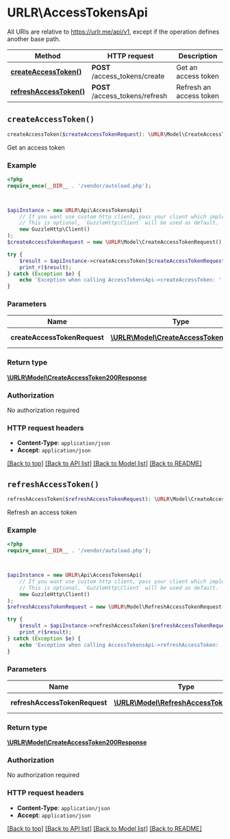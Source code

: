 # URLR\AccessTokensApi

All URIs are relative to https://urlr.me/api/v1, except if the operation defines another base path.

| Method | HTTP request | Description |
| ------------- | ------------- | ------------- |
| [**createAccessToken()**](AccessTokensApi.md#createAccessToken) | **POST** /access_tokens/create | Get an access token |
| [**refreshAccessToken()**](AccessTokensApi.md#refreshAccessToken) | **POST** /access_tokens/refresh | Refresh an access token |


## `createAccessToken()`

```php
createAccessToken($createAccessTokenRequest): \URLR\Model\CreateAccessToken200Response
```

Get an access token

### Example

```php
<?php
require_once(__DIR__ . '/vendor/autoload.php');



$apiInstance = new URLR\Api\AccessTokensApi(
    // If you want use custom http client, pass your client which implements `GuzzleHttp\ClientInterface`.
    // This is optional, `GuzzleHttp\Client` will be used as default.
    new GuzzleHttp\Client()
);
$createAccessTokenRequest = new \URLR\Model\CreateAccessTokenRequest(); // \URLR\Model\CreateAccessTokenRequest | Your credentials

try {
    $result = $apiInstance->createAccessToken($createAccessTokenRequest);
    print_r($result);
} catch (Exception $e) {
    echo 'Exception when calling AccessTokensApi->createAccessToken: ', $e->getMessage(), PHP_EOL;
}
```

### Parameters

| Name | Type | Description  | Notes |
| ------------- | ------------- | ------------- | ------------- |
| **createAccessTokenRequest** | [**\URLR\Model\CreateAccessTokenRequest**](../Model/CreateAccessTokenRequest.md)| Your credentials | [optional] |

### Return type

[**\URLR\Model\CreateAccessToken200Response**](../Model/CreateAccessToken200Response.md)

### Authorization

No authorization required

### HTTP request headers

- **Content-Type**: `application/json`
- **Accept**: `application/json`

[[Back to top]](#) [[Back to API list]](../../README.md#endpoints)
[[Back to Model list]](../../README.md#models)
[[Back to README]](../../README.md)

## `refreshAccessToken()`

```php
refreshAccessToken($refreshAccessTokenRequest): \URLR\Model\CreateAccessToken200Response
```

Refresh an access token

### Example

```php
<?php
require_once(__DIR__ . '/vendor/autoload.php');



$apiInstance = new URLR\Api\AccessTokensApi(
    // If you want use custom http client, pass your client which implements `GuzzleHttp\ClientInterface`.
    // This is optional, `GuzzleHttp\Client` will be used as default.
    new GuzzleHttp\Client()
);
$refreshAccessTokenRequest = new \URLR\Model\RefreshAccessTokenRequest(); // \URLR\Model\RefreshAccessTokenRequest | Your credentials

try {
    $result = $apiInstance->refreshAccessToken($refreshAccessTokenRequest);
    print_r($result);
} catch (Exception $e) {
    echo 'Exception when calling AccessTokensApi->refreshAccessToken: ', $e->getMessage(), PHP_EOL;
}
```

### Parameters

| Name | Type | Description  | Notes |
| ------------- | ------------- | ------------- | ------------- |
| **refreshAccessTokenRequest** | [**\URLR\Model\RefreshAccessTokenRequest**](../Model/RefreshAccessTokenRequest.md)| Your credentials | [optional] |

### Return type

[**\URLR\Model\CreateAccessToken200Response**](../Model/CreateAccessToken200Response.md)

### Authorization

No authorization required

### HTTP request headers

- **Content-Type**: `application/json`
- **Accept**: `application/json`

[[Back to top]](#) [[Back to API list]](../../README.md#endpoints)
[[Back to Model list]](../../README.md#models)
[[Back to README]](../../README.md)
